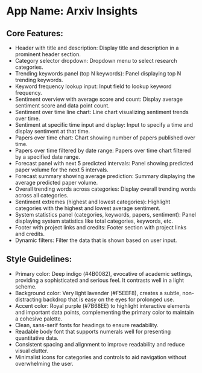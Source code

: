 # **App Name**: Arxiv Insights

## Core Features:

- Header with title and description: Display title and description in a prominent header section.
- Category selector dropdown: Dropdown menu to select research categories.
- Trending keywords panel (top N keywords): Panel displaying top N trending keywords.
- Keyword frequency lookup input: Input field to lookup keyword frequency.
- Sentiment overview with average score and count: Display average sentiment score and data point count.
- Sentiment over time line chart: Line chart visualizing sentiment trends over time.
- Sentiment at specific time input and display: Input to specify a time and display sentiment at that time.
- Papers over time chart: Chart showing number of papers published over time.
- Papers over time filtered by date range: Papers over time chart filtered by a specified date range.
- Forecast panel with next 5 predicted intervals: Panel showing predicted paper volume for the next 5 intervals.
- Forecast summary showing average prediction: Summary displaying the average predicted paper volume.
- Overall trending words across categories: Display overall trending words across all categories.
- Sentiment extremes (highest and lowest categories): Highlight categories with the highest and lowest average sentiment.
- System statistics panel (categories, keywords, papers, sentiment): Panel displaying system statistics like total categories, keywords, etc.
- Footer with project links and credits: Footer section with project links and credits.
- Dynamic filters: Filter the data that is shown based on user input.

## Style Guidelines:

- Primary color: Deep indigo (#4B0082), evocative of academic settings, providing a sophisticated and serious feel. It contrasts well in a light scheme.
- Background color: Very light lavender (#F5EEF8), creates a subtle, non-distracting backdrop that is easy on the eyes for prolonged use.
- Accent color: Royal purple (#7B68EE) to highlight interactive elements and important data points, complementing the primary color to maintain a cohesive palette.
- Clean, sans-serif fonts for headings to ensure readability.
- Readable body font that supports numerals well for presenting quantitative data.
- Consistent spacing and alignment to improve readability and reduce visual clutter.
- Minimalist icons for categories and controls to aid navigation without overwhelming the user.